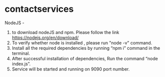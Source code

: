 # contactservices


NodeJS -
1) to download nodeJS and npm. Please follow the link https://nodejs.org/en/download/
2) To verify whether node is installed , please run "node -v" command.
3) Install all the required dependencies by running “npm i” command in the terminal.
4) After successful installation of dependencies, Run the command “node index.js”.
5) Service will be started and running on 9090 port number.
